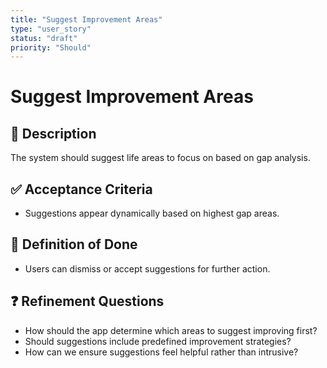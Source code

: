 ```yaml
---
title: "Suggest Improvement Areas"
type: "user_story"
status: "draft"
priority: "Should"
---
```


# Suggest Improvement Areas

## 📌 Description
The system should suggest life areas to focus on based on gap analysis.

## ✅ Acceptance Criteria
- Suggestions appear dynamically based on highest gap areas.

## 🎯 Definition of Done
- Users can dismiss or accept suggestions for further action.

## ❓ Refinement Questions
- How should the app determine which areas to suggest improving first?
- Should suggestions include predefined improvement strategies?
- How can we ensure suggestions feel helpful rather than intrusive?
